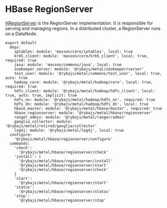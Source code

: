 
# HBase RegionServer

[HRegionServer](http://hbase.apache.org/book.html#regionserver.arch) is the
RegionServer implementation.
It is responsible for serving and managing regions. 
In a distributed cluster, a RegionServer runs on a DataNode.

    export default
      deps:
        iptables: module: 'masson/core/iptables', local: true
        krb5_client: module: 'masson/core/krb5_client', local: true, required: true
        java: module: 'masson/commons/java', local: true
        zookeeper_server: module: '@rybajs/metal/zookeeper/server'
        test_user: module: '@rybajs/metal/commons/test_user', local: true, auto: true
        hadoop_core: module: '@rybajs/metal/hadoop/core', local: true, required: true
        hdfs_client: module: '@rybajs/metal/hadoop/hdfs_client', local: true, auto: true, implicit: true
        hdfs_nn: module: '@rybajs/metal/hadoop/hdfs_nn', required: true
        hdfs_dn: module: '@rybajs/metal/hadoop/hdfs_dn', local: true
        hbase_master: module: '@rybajs/metal/hbase/master', required: true
        hbase_regionserver: module: '@rybajs/metal/hbase/regionserver'
        ranger_admin: module: '@rybajs/metal/ranger/admin'
        ganglia_collector: module: '@rybajs/metal/retired/ganglia/collector'
        log4j: module: '@rybajs/metal/log4j', local: true
      configure:
        '@rybajs/metal/hbase/regionserver/configure'
      commands:
        'check':
          '@rybajs/metal/hbase/regionserver/check'
        'install': [
          '@rybajs/metal/hbase/regionserver/install'
          '@rybajs/metal/hbase/regionserver/start'
          '@rybajs/metal/hbase/regionserver/check'
        ]
        'start':
          '@rybajs/metal/hbase/regionserver/start'
        'status':
          '@rybajs/metal/hbase/regionserver/status'
        'stop':
          '@rybajs/metal/hbase/regionserver/stop'
